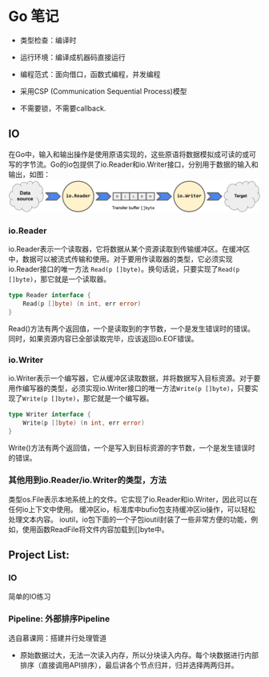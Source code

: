# Go 笔记

- 类型检查：编译时
- 运行环境：编译成机器码直接运行
- 编程范式：面向借口，函数式编程，并发编程

- 采用CSP (Communication Sequential Process)模型
- 不需要锁，不需要callback.

## IO
在Go中，输入和输出操作是使用原语实现的，这些原语将数据模拟成可读的或可写的字节流。Go的io包提供了io.Reader和io.Writer接口，分别用于数据的输入和输出，如图：
![io](./file/img/io.png)

### io.Reader
io.Reader表示一个读取器，它将数据从某个资源读取到传输缓冲区。在缓冲区中，数据可以被流式传输和使用。对于要用作读取器的类型，它必须实现io.Reader接口的唯一方法 `Read(p []byte)`。换句话说，只要实现了`Read(p []byte)`，那它就是一个读取器。
```go
type Reader interface {
    Read(p []byte) (n int, err error)
}
```
Read()方法有两个返回值，一个是读取到的字节数，一个是发生错误时的错误。同时，如果资源内容已全部读取完毕，应该返回io.EOF错误。

### io.Writer
io.Writer表示一个编写器，它从缓冲区读取数据，并将数据写入目标资源。对于要用作编写器的类型，必须实现io.Writer接口的唯一方法`Write(p []byte)`，只要实现了`Write(p []byte)`，那它就是一个编写器。
```go
type Writer interface {
    Write(p []byte) (n int, err error)
}
```
Write()方法有两个返回值，一个是写入到目标资源的字节数，一个是发生错误时的错误。

### 其他用到io.Reader/io.Writer的类型，方法
类型os.File表示本地系统上的文件。它实现了io.Reader和io.Writer，因此可以在任何io上下文中使用。
缓冲区io，标准库中bufio包支持缓冲区io操作，可以轻松处理文本内容。
ioutil，io包下面的一个子包ioutil封装了一些非常方便的功能，例如，使用函数ReadFile将文件内容加载到[]byte中。



## Project List: 

### IO
简单的IO练习

### Pipeline: 外部排序Pipeline
选自慕课网：搭建并行处理管道

- 原始数据过大，无法一次读入内存，所以分块读入内存。每个块数据进行内部排序（直接调用API排序），最后讲各个节点归并，归并选择两两归并。

